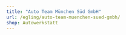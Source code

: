 ```yaml
---
title: "Auto Team München Süd GmbH"
url: /egling/auto-team-muenchen-sued-gmbh/
shop: Autowerkstatt
---
```

